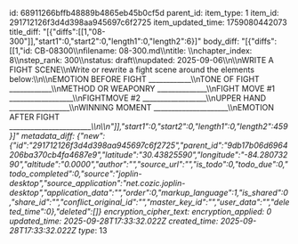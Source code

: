 id: 68911266bffb48889b4865eb45b0cf5d
parent_id: 
item_type: 1
item_id: 291712126f3d4d398aa945697c6f2725
item_updated_time: 1759080442073
title_diff: "[{\"diffs\":[[1,\"08-300\"]],\"start1\":0,\"start2\":0,\"length1\":0,\"length2\":6}]"
body_diff: "[{\"diffs\":[[1,\"id: CB-08300\\\nfilename: 08-300.md\\\ntitle: \\\nchapter_index: 8\\\nstep_rank: 300\\\nstatus: draft\\\nupdated: 2025-09-06\\\n\\\nWRITE A FIGHT SCENE\\\nWrite or rewrite a fight scene around the elements below:\\\n\\\nEMOTION BEFORE FIGHT ____________\\\nTONE OF FIGHT ____________\\\nMETHOD OR WEAPONRY ______________\\\nFIGHT MOVE #1 __________________\\\nFIGHTMOVE #2 __________________\\\nUPPER HAND _________________\\\nWINNING MOMENT _____________________\\\nEMOTION AFTER FIGHT ________________________\\\n\\\n\"]],\"start1\":0,\"start2\":0,\"length1\":0,\"length2\":459}]"
metadata_diff: {"new":{"id":"291712126f3d4d398aa945697c6f2725","parent_id":"9db17b06d6964206ba370cb4fa4687e9","latitude":"30.43825590","longitude":"-84.28073290","altitude":"0.0000","author":"","source_url":"","is_todo":0,"todo_due":0,"todo_completed":0,"source":"joplin-desktop","source_application":"net.cozic.joplin-desktop","application_data":"","order":0,"markup_language":1,"is_shared":0,"share_id":"","conflict_original_id":"","master_key_id":"","user_data":"","deleted_time":0},"deleted":[]}
encryption_cipher_text: 
encryption_applied: 0
updated_time: 2025-09-28T17:33:32.022Z
created_time: 2025-09-28T17:33:32.022Z
type_: 13